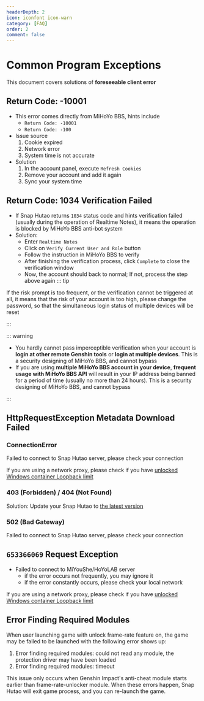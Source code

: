 ```yaml
---
headerDepth: 2
icon: iconfont icon-warn
category: [FAQ]
order: 2
comment: false
---
```


# Common Program Exceptions

This document covers solutions of **foreseeable client error**

## Return Code: -10001

- This error comes directly from MiHoYo BBS, hints include
  - `Return Code: -10001`
  - `Return Code: -100`
- Issue source
  1. Cookie expired
  2. Network error
  3. System time is not accurate
- Solution
  1. In the account panel, execute `Refresh Cookies`
  2. Remove your account and add it again
  3. Sync your system time

## Return Code: 1034 Verification Failed

- If Snap Hutao returns `1034` status code and hints verification failed (usually during the operation of Realtime Notes),
  it means the operation is blocked by MiHoYo BBS anti-bot system
- Solution:
  - Enter `Realtime Notes`
  - Click on `Verify Current User and Role` button
  - Follow the instruction in MiHoYo BBS to verify
  - After finishing the verification process, click `Complete` to close the verification window
  - Now, the account should back to normal; If not, process the step above again
    ::: tip

If the risk prompt is too frequent, or the verification cannot be triggered at all, it means that the risk of your
account is too high, please change the password, so that the simultaneous login status of multiple devices will be reset

:::

::: warning

- You hardly cannot pass imperceptible verification when your account is **login at other remote Genshin tools** or
  **login at multiple devices**. This is a security designing of MiHoYo BBS, and cannot bypass
- If you are using **multiple MiHoYo BBS account in your device**, **frequent usage with MiHoYo BBS API** will
  result in your IP address being banned for a period of time (usually no more than 24 hours). This is a security
  designing of MiHoYo BBS, and cannot bypass

:::

## HttpRequestException Metadata Download Failed

### ConnectionError

Failed to connect to Snap Hutao server, please check your connection

If you are using a network proxy, please check if you have [unlocked Windows container Loopback limit](FAQ.md)

### 403 (Forbidden) / 404 (Not Found)

Solution: Update your Snap Hutao to [the latest version](../quick-start.md)

### 502 (Bad Gateway)

Failed to connect to Snap Hutao server, please check your connection

## `653366069` Request Exception

- Failed to connect to MiYouShe/HoYoLAB server
  - if the error occurs not frequently, you may ignore it
  - if the error constantly occurs, please check your local network

If you are using a network proxy, please check if you have [unlocked Windows container Loopback limit](FAQ.md)

## Error Finding Required Modules

When user launching game with unlock frame-rate feature on, the game may be failed to be launched with the following error shows up:

1. Error finding required modules: could not read any module, the protection driver may have been loaded
2. Error finding required modules: timeout

This issue only occurs when Genshin Impact's anti-cheat module starts earlier than frame-rate-unlocker module.
When these errors happen, Snap Hutao will exit game process, and you can re-launch the game.

